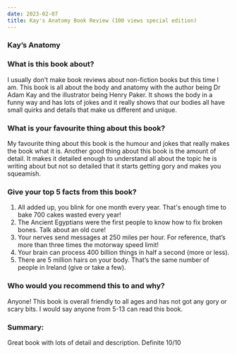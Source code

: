 ```yaml
---
date: 2023-02-07
title: Kay's Anatomy Book Review (100 views special edition)
---
```


### Kay’s Anatomy


### What is this book about?
I usually don't make book reviews about non-fiction books but this time I am. This book is all about the body and anatomy with the author being Dr Adam Kay and the illustrator being Henry Paker. It shows the body in a funny way and has lots of jokes and it really shows that our bodies all have small quirks and details that make us different and unique. 

### What is your favourite thing about this book?
 My favourite thing about this book is the humour and jokes that really makes the book what it is. Another good thing about this book is the amount of detail. It makes it detailed enough to understand all about the topic he is writing about but not so detailed that it starts getting gory and makes you squeamish.

### Give your top 5 facts from this book?
 1. All added up, you blink for one month every year. That's enough time to bake 700 cakes wasted every year!
2. The Ancient Egyptians were the first people to know how to fix broken bones. Talk about an old cure!
3. Your nerves send messages at 250 miles per hour. For reference, that’s more than three times the motorway speed limit!
4.  Your brain can process 400 billion things in half a second (more or less).
5. There are 5 million hairs on your body. That’s the same number of people in Ireland (give or take a few).

### Who would you recommend this to and why?
Anyone! This book is overall friendly to all ages and has not got any gory or scary bits. I would say anyone from 5-13 can read this book.

### Summary:
Great book with lots of detail and description. Definite 10/10
   
